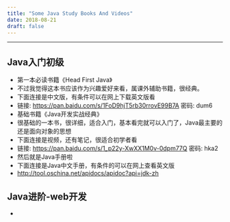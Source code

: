 ```yaml
---
title: "Some Java Study Books And Videos"
date: 2018-08-21
draft: false
---
```


---
## Java入门初级
- 第一本必读书籍《Head First Java》
- 不过我觉得这本书应该作为兴趣爱好来看，属课外辅助书籍，很经典。
- 下面连接是中文版，有条件可以在网上下载英文版看
- 链接: https://pan.baidu.com/s/1FoD9hjT5rb30rrovE99B7A 密码: dum6
- 基础书籍《Java开发实战经典》
- 很基础的一本书，很详细，适合入门，基本看完就可以入门了，Java最主要的还是面向对象的思想
- 下面连接是视频，还有笔记，很适合初学者看
- 链接: https://pan.baidu.com/s/1_p22y-XwXX1M0v-0dpm77Q 密码: hka2
- 然后就是Java手册啦
- 下面连接是Java中文手册，有条件的可以在网上查看英文版
- http://tool.oschina.net/apidocs/apidoc?api=jdk-zh
## Java进阶-web开发
- 